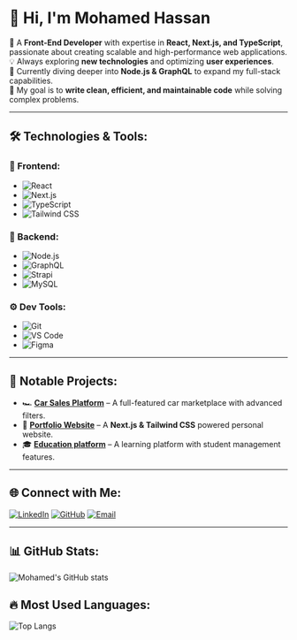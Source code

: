 # 👋 Hi, I'm Mohamed Hassan 

🚀 A **Front-End Developer** with expertise in **React, Next.js, and TypeScript**, passionate about creating scalable and high-performance web applications.  
💡 Always exploring **new technologies** and optimizing **user experiences**.  
🌱 Currently diving deeper into **Node.js & GraphQL** to expand my full-stack capabilities.  
🎯 My goal is to **write clean, efficient, and maintainable code** while solving complex problems.  

---

## 🛠️ Technologies & Tools:
### 🚀 Frontend:
- ![React](https://img.shields.io/badge/React-20232A?style=flat&logo=react&logoColor=61DAFB) 
- ![Next.js](https://img.shields.io/badge/Next.js-000000?style=flat&logo=nextdotjs&logoColor=white)
- ![TypeScript](https://img.shields.io/badge/TypeScript-3178C6?style=flat&logo=typescript&logoColor=white) 
- ![Tailwind CSS](https://img.shields.io/badge/Tailwind%20CSS-06B6D4?style=flat&logo=tailwind-css&logoColor=white)

### 🔗 Backend:
- ![Node.js](https://img.shields.io/badge/Node.js-339933?style=flat&logo=node.js&logoColor=white) 
- ![GraphQL](https://img.shields.io/badge/GraphQL-E10098?style=flat&logo=graphql&logoColor=white)
- ![Strapi](https://img.shields.io/badge/Strapi-8E75FF?style=flat&logo=strapi&logoColor=white)
- ![MySQL](https://img.shields.io/badge/MySQL-4479A1?style=flat&logo=mysql&logoColor=white)

### ⚙️ Dev Tools:
- ![Git](https://img.shields.io/badge/Git-F05032?style=flat&logo=git&logoColor=white)
- ![VS Code](https://img.shields.io/badge/VS%20Code-007ACC?style=flat&logo=visual-studio-code&logoColor=white)
- ![Figma](https://img.shields.io/badge/Figma-F24E1E?style=flat&logo=figma&logoColor=white)

---

## 🚀 Notable Projects:
- 🏎️ **[Car Sales Platform](https://github.com/2MohamedHssan/Mr-Car-app)** – A full-featured car marketplace with advanced filters.
- 🎨 **[Portfolio Website](https://github.com/mohamedhassan/portfolio)** – A **Next.js & Tailwind CSS** powered personal website.
- 🎓 **[Education platform](https://github.com/mohamedhassan/education-dashboard)** – A learning platform with student management features.

---

## 🌐 Connect with Me:
[![LinkedIn](https://img.shields.io/badge/LinkedIn-blue?style=flat&logo=linkedin)](https://www.linkedin.com/in/mohamed-hassan-9330a4234/)
[![GitHub](https://img.shields.io/badge/GitHub-000?style=flat&logo=github)](https://github.com/2MohamedHssan)
[![Email](https://img.shields.io/badge/Email-D14836?style=flat&logo=gmail&logoColor=white)](mailto:Mohamed4hassan99@gmail.com)

---

## 📊 GitHub Stats:
![Mohamed's GitHub stats](https://github-readme-stats.vercel.app/api?username=2MohamedHssan&show_icons=true&theme=radical)

## 🔥 Most Used Languages:
![Top Langs](https://github-readme-stats.vercel.app/api/top-langs/?username=2MohamedHssan&layout=compact&theme=radical)
